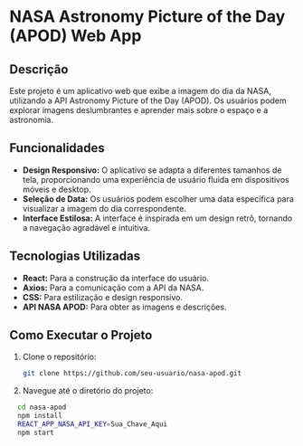 # NASA Astronomy Picture of the Day (APOD) Web App


## Descrição

Este projeto é um aplicativo web que exibe a imagem do dia da NASA, utilizando a API Astronomy Picture of the Day (APOD). Os usuários podem explorar imagens deslumbrantes e aprender mais sobre o espaço e a astronomia.

## Funcionalidades

- **Design Responsivo:** O aplicativo se adapta a diferentes tamanhos de tela, proporcionando uma experiência de usuário fluida em dispositivos móveis e desktop.
- **Seleção de Data:** Os usuários podem escolher uma data específica para visualizar a imagem do dia correspondente.
- **Interface Estilosa:** A interface é inspirada em um design retrô, tornando a navegação agradável e intuitiva.

## Tecnologias Utilizadas

- **React:** Para a construção da interface do usuário.
- **Axios:** Para a comunicação com a API da NASA.
- **CSS:** Para estilização e design responsivo.
- **API NASA APOD:** Para obter as imagens e descrições.

## Como Executar o Projeto

1. Clone o repositório:
   ```bash
   git clone https://github.com/seu-usuario/nasa-apod.git
2. Navegue até o diretório do projeto:
```bash
  cd nasa-apod
  npm install
  REACT_APP_NASA_API_KEY=Sua_Chave_Aqui
  npm start



